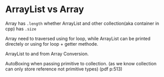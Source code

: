 
# ArrayList vs Array
Array has `.length` whether ArrayList and other collection(aka container in cpp) has `.size`

Array need to traversed using for loop, while ArrayList can be printed directely or using for loop + getter methode.

ArrayList to and from Array Conversion.

AutoBoxing when passing primitive to collection. (as we know collection can only store reference not primitive types) (pdf p:513)